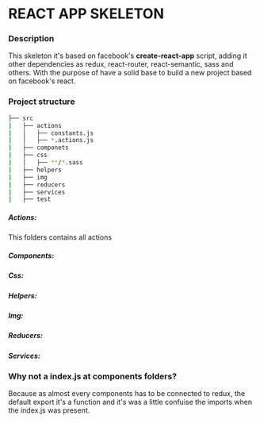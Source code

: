 REACT APP SKELETON
==================

### Description
This skeleton it's based on facebook's **create-react-app** script, adding it other dependencies as redux, react-router, react-semantic, sass and others. With the purpose of have a solid base to build a new project based on facebook's react.

### Project structure
```bash
├── src
|   ├── actions
|   │   ├── constants.js
|   │   ├── *.actions.js
|   ├── componets
|   ├── css
|   │   ├── **/*.sass
|   ├── helpers
|   ├── img
|   ├── reducers
|   ├── services
|   ├── test
```

##### Actions:
This folders contains all actions
##### Components:
##### Css:
##### Helpers:
##### Img:
##### Reducers:
##### Services:

### Why not a index.js at components folders?
Because as almost every components has to be connected to redux, the default export it's a function and it's was a little confuise the imports when the index.js was present.
